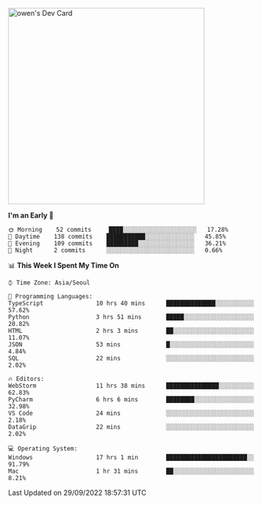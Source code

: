<a href="https://app.daily.dev/owen_9066"><img src="https://api.daily.dev/devcards/51e5c69f10114f2abe0ae390c27b0828.png?r=hyb" width="400" alt="owen's Dev Card"/></a>

 
 <!--START_SECTION:waka-->
**I'm an Early 🐤** 

```text
🌞 Morning    52 commits     ████░░░░░░░░░░░░░░░░░░░░░   17.28% 
🌆 Daytime    138 commits    ███████████░░░░░░░░░░░░░░   45.85% 
🌃 Evening    109 commits    █████████░░░░░░░░░░░░░░░░   36.21% 
🌙 Night      2 commits      ░░░░░░░░░░░░░░░░░░░░░░░░░   0.66%

```


📊 **This Week I Spent My Time On** 

```text
⌚︎ Time Zone: Asia/Seoul

💬 Programming Languages: 
TypeScript               10 hrs 40 mins      ██████████████░░░░░░░░░░░   57.62% 
Python                   3 hrs 51 mins       █████░░░░░░░░░░░░░░░░░░░░   20.82% 
HTML                     2 hrs 3 mins        ██░░░░░░░░░░░░░░░░░░░░░░░   11.07% 
JSON                     53 mins             █░░░░░░░░░░░░░░░░░░░░░░░░   4.84% 
SQL                      22 mins             ░░░░░░░░░░░░░░░░░░░░░░░░░   2.02%

🔥 Editors: 
WebStorm                 11 hrs 38 mins      ███████████████░░░░░░░░░░   62.83% 
PyCharm                  6 hrs 6 mins        ████████░░░░░░░░░░░░░░░░░   32.98% 
VS Code                  24 mins             ░░░░░░░░░░░░░░░░░░░░░░░░░   2.18% 
DataGrip                 22 mins             ░░░░░░░░░░░░░░░░░░░░░░░░░   2.02%

💻 Operating System: 
Windows                  17 hrs 1 min        ███████████████████████░░   91.79% 
Mac                      1 hr 31 mins        ██░░░░░░░░░░░░░░░░░░░░░░░   8.21%

```


 Last Updated on 29/09/2022 18:57:31 UTC
<!--END_SECTION:waka-->
